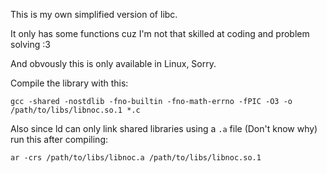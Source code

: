 This is my own simplified version of libc.

It only has some functions cuz I'm not that skilled at coding and problem solving :3

And obvously this is only available in Linux, Sorry.

Compile the library with this:
```console
gcc -shared -nostdlib -fno-builtin -fno-math-errno -fPIC -O3 -o /path/to/libs/libnoc.so.1 *.c
```

Also since ld can only link shared libraries using a `.a` file (Don't know why) run this after compiling:
```console
ar -crs /path/to/libs/libnoc.a /path/to/libs/libnoc.so.1
```
